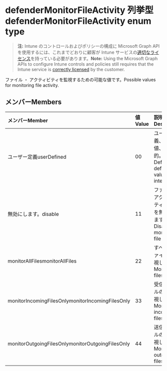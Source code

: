 # <a name="defendermonitorfileactivity-enum-type"></a><span data-ttu-id="8c694-101">defenderMonitorFileActivity 列挙型</span><span class="sxs-lookup"><span data-stu-id="8c694-101">defenderMonitorFileActivity enum type</span></span>

> <span data-ttu-id="8c694-102">**注:** Intune のコントロールおよびポリシーの構成に Microsoft Graph API を使用するには、これまでどおりに顧客が Intune サービスの[適切なライセンス](https://go.microsoft.com/fwlink/?linkid=839381)を持っている必要があります。</span><span class="sxs-lookup"><span data-stu-id="8c694-102">**Note:** Using the Microsoft Graph APIs to configure Intune controls and policies still requires that the Intune service is [correctly licensed](https://go.microsoft.com/fwlink/?linkid=839381) by the customer.</span></span>

<span data-ttu-id="8c694-103">ファイル ・ アクティビティを監視するための可能な値です。</span><span class="sxs-lookup"><span data-stu-id="8c694-103">Possible values for monitoring file activity.</span></span>
## <a name="members"></a><span data-ttu-id="8c694-104">メンバー</span><span class="sxs-lookup"><span data-stu-id="8c694-104">Members</span></span>
|<span data-ttu-id="8c694-105">メンバー</span><span class="sxs-lookup"><span data-stu-id="8c694-105">Member</span></span>|<span data-ttu-id="8c694-106">値</span><span class="sxs-lookup"><span data-stu-id="8c694-106">Value</span></span>|<span data-ttu-id="8c694-107">説明</span><span class="sxs-lookup"><span data-stu-id="8c694-107">Description</span></span>|
|:---|:---|:---|
|<span data-ttu-id="8c694-108">ユーザー定義</span><span class="sxs-lookup"><span data-stu-id="8c694-108">userDefined</span></span>|<span data-ttu-id="8c694-109">0</span><span class="sxs-lookup"><span data-stu-id="8c694-109">0</span></span>|<span data-ttu-id="8c694-110">ユーザー定義、既定値、ない目的。</span><span class="sxs-lookup"><span data-stu-id="8c694-110">User Defined, default value, no intent.</span></span>|
|<span data-ttu-id="8c694-111">無効にします。</span><span class="sxs-lookup"><span data-stu-id="8c694-111">disable</span></span>|<span data-ttu-id="8c694-112">1</span><span class="sxs-lookup"><span data-stu-id="8c694-112">1</span></span>|<span data-ttu-id="8c694-113">ファイル ・ アクティビティの監視を無効にします。</span><span class="sxs-lookup"><span data-stu-id="8c694-113">Disable monitoring file activity.</span></span>|
|<span data-ttu-id="8c694-114">monitorAllFiles</span><span class="sxs-lookup"><span data-stu-id="8c694-114">monitorAllFiles</span></span>|<span data-ttu-id="8c694-115">2</span><span class="sxs-lookup"><span data-stu-id="8c694-115">2</span></span>|<span data-ttu-id="8c694-116">すべてのファイルを監視します。</span><span class="sxs-lookup"><span data-stu-id="8c694-116">Monitor all files.</span></span>|
|<span data-ttu-id="8c694-117">monitorIncomingFilesOnly</span><span class="sxs-lookup"><span data-stu-id="8c694-117">monitorIncomingFilesOnly</span></span>|<span data-ttu-id="8c694-118">3</span><span class="sxs-lookup"><span data-stu-id="8c694-118">3</span></span>| <span data-ttu-id="8c694-119">受信ファイルのみを監視します。</span><span class="sxs-lookup"><span data-stu-id="8c694-119">Monitor incoming files only.</span></span>|
|<span data-ttu-id="8c694-120">monitorOutgoingFilesOnly</span><span class="sxs-lookup"><span data-stu-id="8c694-120">monitorOutgoingFilesOnly</span></span>|<span data-ttu-id="8c694-121">4</span><span class="sxs-lookup"><span data-stu-id="8c694-121">4</span></span>|<span data-ttu-id="8c694-122">送信ファイルのみを監視します。</span><span class="sxs-lookup"><span data-stu-id="8c694-122">Monitor outgoing files only.</span></span>|



